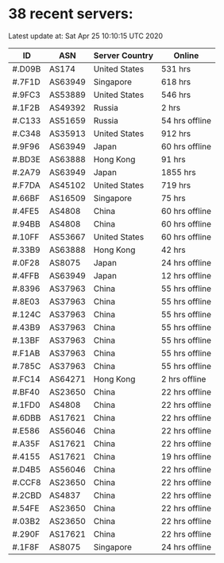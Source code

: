 # 38 recent servers:

Latest update at: Sat Apr 25 10:10:15 UTC 2020

| ID | ASN | Server Country | Online |
| -- | --- | -------------- | ------ |
| #.D09B | AS174 | United States | 531 hrs |
| #.7F1D | AS63949 | Singapore | 618 hrs |
| #.9FC3 | AS53889 | United States | 546 hrs |
| #.1F2B | AS49392 | Russia | 2 hrs |
| #.C133 | AS51659 | Russia | 54 hrs offline |
| #.C348 | AS35913 | United States | 912 hrs |
| #.9F96 | AS63949 | Japan | 60 hrs offline |
| #.BD3E | AS63888 | Hong Kong | 91 hrs |
| #.2A79 | AS63949 | Japan | 1855 hrs |
| #.F7DA | AS45102 | United States | 719 hrs |
| #.66BF | AS16509 | Singapore | 75 hrs |
| #.4FE5 | AS4808 | China | 60 hrs offline |
| #.94BB | AS4808 | China | 60 hrs offline |
| #.10FF | AS53667 | United States | 60 hrs offline |
| #.33B9 | AS63888 | Hong Kong | 42 hrs |
| #.0F28 | AS8075 | Japan | 24 hrs offline |
| #.4FFB | AS63949 | Japan | 12 hrs offline |
| #.8396 | AS37963 | China | 55 hrs offline |
| #.8E03 | AS37963 | China | 55 hrs offline |
| #.124C | AS37963 | China | 55 hrs offline |
| #.43B9 | AS37963 | China | 55 hrs offline |
| #.13BF | AS37963 | China | 55 hrs offline |
| #.F1AB | AS37963 | China | 55 hrs offline |
| #.785C | AS37963 | China | 55 hrs offline |
| #.FC14 | AS64271 | Hong Kong | 2 hrs offline |
| #.BF40 | AS23650 | China | 22 hrs offline |
| #.1FD0 | AS4808 | China | 22 hrs offline |
| #.6DBB | AS17621 | China | 22 hrs offline |
| #.E586 | AS56046 | China | 22 hrs offline |
| #.A35F | AS17621 | China | 22 hrs offline |
| #.4155 | AS17621 | China | 19 hrs offline |
| #.D4B5 | AS56046 | China | 22 hrs offline |
| #.CCF8 | AS23650 | China | 22 hrs offline |
| #.2CBD | AS4837 | China | 22 hrs offline |
| #.54FE | AS23650 | China | 22 hrs offline |
| #.03B2 | AS23650 | China | 22 hrs offline |
| #.290F | AS17621 | China | 22 hrs offline |
| #.1F8F | AS8075 | Singapore | 24 hrs offline |

